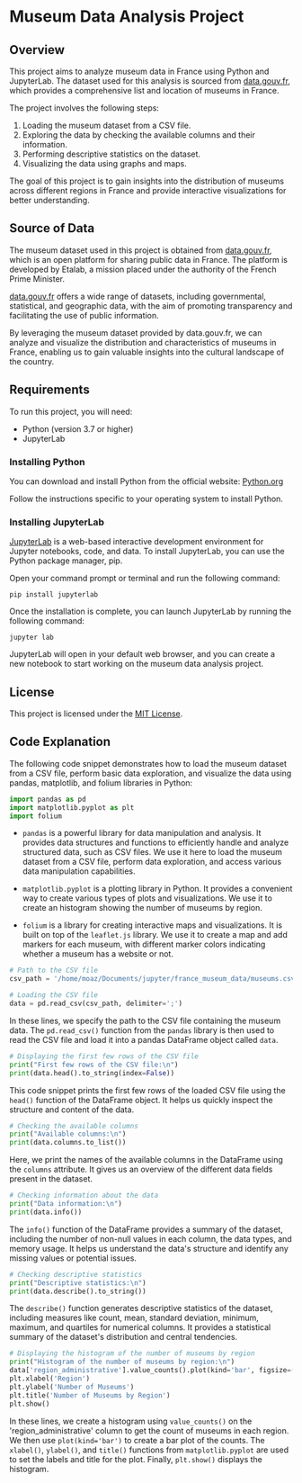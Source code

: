 
# Museum Data Analysis Project


## Overview

This project aims to analyze museum data in France using Python and JupyterLab. The dataset used for this analysis is sourced from [data.gouv.fr](https://www.data.gouv.fr/fr/datasets/liste-et-localisation-des-musees-de-france/), which provides a comprehensive list and location of museums in France.

The project involves the following steps:

1. Loading the museum dataset from a CSV file.
2. Exploring the data by checking the available columns and their information.
3. Performing descriptive statistics on the dataset.
4. Visualizing the data using graphs and maps.

The goal of this project is to gain insights into the distribution of museums across different regions in France and provide interactive visualizations for better understanding.

## Source of Data

The museum dataset used in this project is obtained from [data.gouv.fr](https://www.data.gouv.fr/fr/datasets/liste-et-localisation-des-musees-de-france/), which is an open platform for sharing public data in France. The platform is developed by Etalab, a mission placed under the authority of the French Prime Minister.

[data.gouv.fr](https://www.data.gouv.fr/fr/datasets/liste-et-localisation-des-musees-de-france/) offers a wide range of datasets, including governmental, statistical, and geographic data, with the aim of promoting transparency and facilitating the use of public information.

By leveraging the museum dataset provided by data.gouv.fr, we can analyze and visualize the distribution and characteristics of museums in France, enabling us to gain valuable insights into the cultural landscape of the country.

## Requirements

To run this project, you will need:

- Python (version 3.7 or higher)
- JupyterLab

### Installing Python

You can download and install Python from the official website: [Python.org](https://www.python.org/downloads/)

Follow the instructions specific to your operating system to install Python.

### Installing JupyterLab

[JupyterLab](https://jupyter.org/) is a web-based interactive development environment for Jupyter notebooks, code, and data. To install JupyterLab, you can use the Python package manager, pip.

Open your command prompt or terminal and run the following command:

```shell
pip install jupyterlab
```

Once the installation is complete, you can launch JupyterLab by running the following command:

```shell
jupyter lab
```

JupyterLab will open in your default web browser, and you can create a new notebook to start working on the museum data analysis project.


## License

This project is licensed under the [MIT License](LICENSE).

## Code Explanation

The following code snippet demonstrates how to load the museum dataset from a CSV file, perform basic data exploration, and visualize the data using pandas, matplotlib, and folium libraries in Python:



```python
import pandas as pd
import matplotlib.pyplot as plt
import folium
```

- `pandas` is a powerful library for data manipulation and analysis. It provides data structures and functions to efficiently handle and analyze structured data, such as CSV files. We use it here to load the museum dataset from a CSV file, perform data exploration, and access various data manipulation capabilities.

- `matplotlib.pyplot` is a plotting library in Python. It provides a convenient way to create various types of plots and visualizations. We use it to create an histogram showing the number of museums by region.

- `folium` is a library for creating interactive maps and visualizations. It is built on top of the `leaflet.js` library. We use it to create a map and add markers for each museum, with different marker colors indicating whether a museum has a website or not.

```python
# Path to the CSV file
csv_path = '/home/moaz/Documents/jupyter/france_museum_data/museums.csv'

# Loading the CSV file
data = pd.read_csv(csv_path, delimiter=';')
```

In these lines, we specify the path to the CSV file containing the museum data. The `pd.read_csv()` function from the `pandas` library is then used to read the CSV file and load it into a pandas DataFrame object called `data`.

```python
# Displaying the first few rows of the CSV file
print("First few rows of the CSV file:\n")
print(data.head().to_string(index=False))
```

This code snippet prints the first few rows of the loaded CSV file using the `head()` function of the DataFrame object. It helps us quickly inspect the structure and content of the data.

```python
# Checking the available columns
print("Available columns:\n")
print(data.columns.to_list())
```

Here, we print the names of the available columns in the DataFrame using the `columns` attribute. It gives us an overview of the different data fields present in the dataset.

```python
# Checking information about the data
print("Data information:\n")
print(data.info())
```

The `info()` function of the DataFrame provides a summary of the dataset, including the number of non-null values in each column, the data types, and memory usage. It helps us understand the data's structure and identify any missing values or potential issues.

```python
# Checking descriptive statistics
print("Descriptive statistics:\n")
print(data.describe().to_string())
```

The `describe()` function generates descriptive statistics of the dataset, including measures like count, mean, standard deviation, minimum, maximum, and quartiles for numerical columns. It provides a statistical summary of the dataset's distribution and central tendencies.

```python
# Displaying the histogram of the number of museums by region
print("Histogram of the number of museums by region:\n")
data['region_administrative'].value_counts().plot(kind='bar', figsize=(12, 6))
plt.xlabel('Region')
plt.ylabel('Number of Museums')
plt.title('Number of Museums by Region')
plt.show()
```

In these lines, we create a histogram using `value_counts()` on the 'region_administrative' column to get the count of museums in each region. We then use `plot(kind='bar')` to create a bar plot of the counts. The `xlabel()`, `ylabel()`, and `title()` functions from `matplotlib.pyplot` are used to set the labels and title for the plot. Finally, `plt.show()` displays the histogram.

